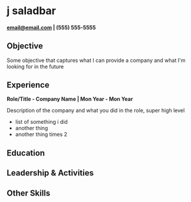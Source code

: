 # j saladbar

#### email@email.com | (555) 555-5555


## Objective

Some objective that captures what I can provide a company and what I'm looking for in the future

## Experience
**Role/Title - Company Name | Mon Year - Mon Year**

Description of the company and what you did in the role, super high level
- list of something i did
- another thing
- another thing times 2

## Education


## Leadership & Activities


## Other Skills
